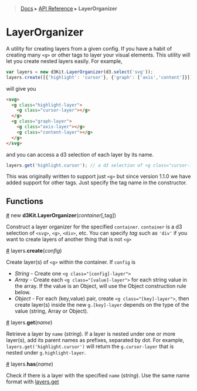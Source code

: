 > [Docs](../index.md) ▸ [API Reference](index.md) ▸ **LayerOrganizer**

# LayerOrganizer

A utility for creating layers from a given config. If you have a habit of creating many ```<g>``` or other tags to layer your visual elements. This utility will let you create nested layers easily. For example,

```javascript
var layers = new d3Kit.LayerOrganizer(d3.select('svg'));
layers.create([{'highlight': 'cursor'}, {'graph': ['axis','content']}]);
```

will give you

```html
<svg>
  <g class="highlight-layer">
    <g class="cursor-layer"></g>
  </g>
  <g class="graph-layer">
    <g class="axis-layer"></g>
    <g class="content-layer"></g>
  </g>
</svg>
```

and you can access a d3 selection of each layer by its name.

```javascript
layers.get('highlight.cursor'); // a d3 selection of <g class="cursor-layer"></g>
```

This was originally written to support just `<g>` but since version 1.1.0 we have added support for other tags. Just specify the tag name in the constructor.

## Functions

<a name="constructor" href="LayerOrganizer#constructor">#</a> new **d3Kit.LayerOrganizer**(*container*[,tag])

Construct a layer organizer for the specified ```container```. ```container``` is a d3 selection of `<svg>`, `<g>`, `<div>`, etc. You can specify *tag* such as `'div'` if you want to create layers of another thing that is not `<g>`

<a name="create" href="LayerOrganizer#create">#</a> layers.**create**(*config*)

Create layer(s) of ```<g>``` within the container. If ```config``` is

* *String* - Create one ```<g class="[config]-layer">```
* *Array* - Create each ```<g class="[value]-layer">``` for each string value in the array. If the value is an Object, will use the Object construction rule below.
* *Object* - For each (key,value) pair, create ```<g class="[key]-layer">```, then create layer(s) inside the new ```g.[key]-layer``` depends on the type of the value (string, Array or Object).

<a name="get" href="LayerOrganizer#get">#</a> layers.**get**(*name*)

Retrieve a layer by ```name``` (*string*). If a layer is nested under one or more layer(s), add its parent names as prefixes, separated by dot. For example, ```layers.get('highlight.cursor')``` will return the ```g.cursor-layer``` that is nested under ```g.highlight-layer```.


<a name="has" href="LayerOrganizer#has">#</a> layers.**has**(*name*)

Check if there is a layer with the specified ```name``` (*string*). Use the same name format with [layers.get](#get)